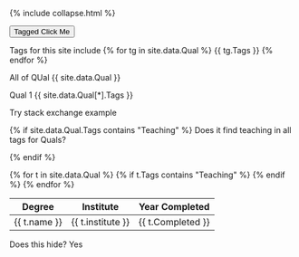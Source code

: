 
{% include collapse.html %}


<button onclick='hideTableLine("taggedDIV")'>Tagged Click Me</button>


Tags for this site include 
{% for tg in site.data.Qual %}
{{ tg.Tags }}
{% endfor %}

All of QUal
{{ site.data.Qual }}

Qual 1
{{ site.data.Qual[*].Tags }}

Try stack exchange example


{% if site.data.Qual.Tags contains "Teaching" %}
Does it find teaching in all tags for Quals?

{% endif %}

<table>
<thead>
  <tr>
    <th>Degree</th>
    <th>Institute</th>
    <th>Year Completed</th>
  </tr>
</thead>
<tbody>    
{% for t in site.data.Qual %}
    {% if t.Tags contains "Teaching" %}
    <tr class="taggedDIV">
    <td>{{ t.name }}</td>
    <td>{{ t.institute }}</td>
    <td>{{ t.Completed }}</td>
  </tr>
    {% endif %}
{% endfor %}

</tbody>
  </table>



<div class="taggedDIV">
  Does this hide?  Yes 
</div>
